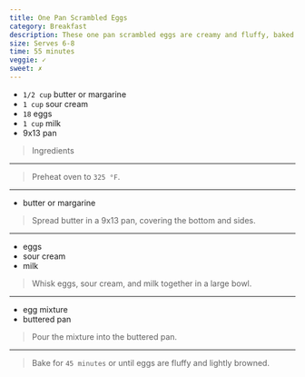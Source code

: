 ```yaml
---
title: One Pan Scrambled Eggs
category: Breakfast
description: These one pan scrambled eggs are creamy and fluffy, baked to perfection, an easy dish for a hearty breakfast or brunch.
size: Serves 6-8
time: 55 minutes
veggie: ✓
sweet: ✗
---
```


* `1/2 cup` butter or margarine
* `1 cup` sour cream
* `18` eggs
* `1 cup` milk
* 9x13 pan

> Ingredients

---

> Preheat oven to `325 °F`.

---

* butter or margarine

> Spread butter in a 9x13 pan, covering the bottom and sides.

---

* eggs
* sour cream
* milk

> Whisk eggs, sour cream, and milk together in a large bowl.

---

* egg mixture
* buttered pan

> Pour the mixture into the buttered pan.

---

> Bake for `45 minutes` or until eggs are fluffy and lightly browned.

